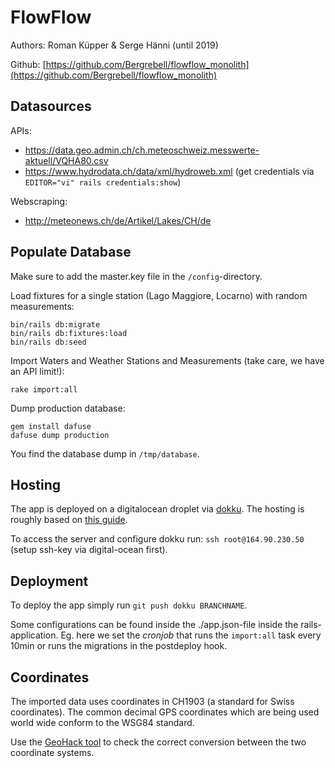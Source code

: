 # FlowFlow
Authors: Roman Küpper & Serge Hänni (until 2019)

Github: [https://github.com/Bergrebell/flowflow_monolith](https://github.com/Bergrebell/flowflow_monolith)

## Datasources
APIs:
* https://data.geo.admin.ch/ch.meteoschweiz.messwerte-aktuell/VQHA80.csv
* https://www.hydrodata.ch/data/xml/hydroweb.xml (get credentials via `EDITOR="vi" rails credentials:show`)

Webscraping:
* http://meteonews.ch/de/Artikel/Lakes/CH/de

## Populate Database

Make sure to add the master.key file in the `/config`-directory.

Load fixtures for a single station (Lago Maggiore, Locarno) with random measurements:

```
bin/rails db:migrate
bin/rails db:fixtures:load
bin/rails db:seed
```

Import Waters and Weather Stations and Measurements (take care, we have an API limit!):

`rake import:all`

Dump production database:

```
gem install dafuse
dafuse dump production
```

You find the database dump in `/tmp/database`.

## Hosting

The app is deployed on a digitalocean droplet via [dokku](https://dokku.com/). The
hosting is roughly based on [this guide](https://github.com/Bergrebell/dokku-rails6).

To access the server and configure dokku run: `ssh root@164.90.230.50` (setup ssh-key
via digital-ocean first).

## Deployment

To deploy the app simply run `git push dokku BRANCHNAME`.

Some configurations can be found inside the ./app.json-file inside the rails-application.
Eg. here we set the *cronjob* that runs the `import:all` task every 10min or runs the
migrations in the postdeploy hook.


## Coordinates

The imported data uses coordinates in CH1903 (a standard for Swiss coordinates). The common decimal GPS coordinates which are being used world wide conform to the WSG84 standard.

Use the [GeoHack tool](https://tools.wmflabs.org/geohack/geohack.php?pagename=Schweizer_Landeskoordinaten&language=de&params=46.951081_N_7.438637_E_dim:1_region:CH-BE_type:landmark&title=Fundamentalpunkt+der+Schweizer+Landeskoordinaten) to check the correct conversion between the two coordinate systems.
